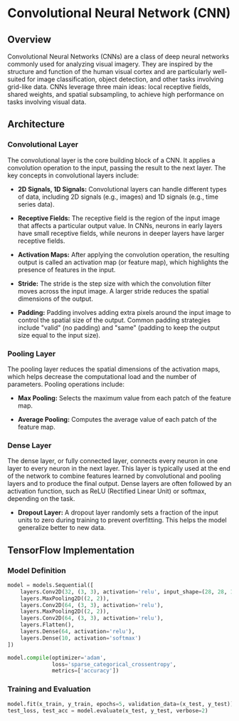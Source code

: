 # Convolutional Neural Network (CNN)

## Overview

Convolutional Neural Networks (CNNs) are a class of deep neural networks commonly used for analyzing visual imagery. They are inspired by the structure and function of the human visual cortex and are particularly well-suited for image classification, object detection, and other tasks involving grid-like data. CNNs leverage three main ideas: local receptive fields, shared weights, and spatial subsampling, to achieve high performance on tasks involving visual data.

## Architecture

### Convolutional Layer

The convolutional layer is the core building block of a CNN. It applies a convolution operation to the input, passing the result to the next layer. The key concepts in convolutional layers include:

- **2D Signals, 1D Signals:** Convolutional layers can handle different types of data, including 2D signals (e.g., images) and 1D signals (e.g., time series data).

- **Receptive Fields:** The receptive field is the region of the input image that affects a particular output value. In CNNs, neurons in early layers have small receptive fields, while neurons in deeper layers have larger receptive fields.

- **Activation Maps:** After applying the convolution operation, the resulting output is called an activation map (or feature map), which highlights the presence of features in the input.

- **Stride:** The stride is the step size with which the convolution filter moves across the input image. A larger stride reduces the spatial dimensions of the output.

- **Padding:** Padding involves adding extra pixels around the input image to control the spatial size of the output. Common padding strategies include "valid" (no padding) and "same" (padding to keep the output size equal to the input size).

### Pooling Layer

The pooling layer reduces the spatial dimensions of the activation maps, which helps decrease the computational load and the number of parameters. Pooling operations include:

- **Max Pooling:** Selects the maximum value from each patch of the feature map.

- **Average Pooling:** Computes the average value of each patch of the feature map.

### Dense Layer

The dense layer, or fully connected layer, connects every neuron in one layer to every neuron in the next layer. This layer is typically used at the end of the network to combine features learned by convolutional and pooling layers and to produce the final output. Dense layers are often followed by an activation function, such as ReLU (Rectified Linear Unit) or softmax, depending on the task.

- **Dropout Layer:** A dropout layer randomly sets a fraction of the input units to zero during training to prevent overfitting. This helps the model generalize better to new data.

## TensorFlow Implementation

### Model Definition

```py
model = models.Sequential([
    layers.Conv2D(32, (3, 3), activation='relu', input_shape=(28, 28, 1)),
    layers.MaxPooling2D((2, 2)),
    layers.Conv2D(64, (3, 3), activation='relu'),
    layers.MaxPooling2D((2, 2)),
    layers.Conv2D(64, (3, 3), activation='relu'),
    layers.Flatten(),
    layers.Dense(64, activation='relu'),
    layers.Dense(10, activation='softmax')
])

model.compile(optimizer='adam',
              loss='sparse_categorical_crossentropy',
              metrics=['accuracy'])

```

### Training and Evaluation

```py
model.fit(x_train, y_train, epochs=5, validation_data=(x_test, y_test))
test_loss, test_acc = model.evaluate(x_test, y_test, verbose=2)
```
